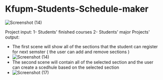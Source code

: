 
# Kfupm-Students-Schedule-maker
![Screenshot (14)](https://user-images.githubusercontent.com/88871860/210149391-3faf6a91-3502-469d-a77a-bc0dd476b528.png)

Project input:
1- Students' finished courses
2- Students' major
Projects' output: 
- The first scene will show all of the sections that the student can register for next semster ( the user can add and remove sections )
- ![Screenshot (14)](https://user-images.githubusercontent.com/88871860/210149391-3faf6a91-3502-469d-a77a-bc0dd476b528.png)
- The second scene will contain all of the selected section and the user can create a scedhule based on the selected section 
- ![Screenshot (17)](https://user-images.githubusercontent.com/88871860/210149405-8597502e-7ba9-454b-8f8f-bc2d9c1a26ad.png)
